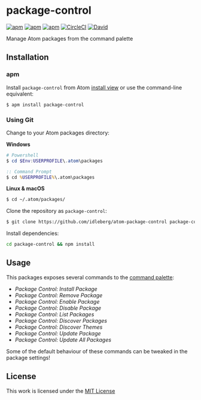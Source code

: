 # package-control

[![apm](https://flat.badgen.net/apm/license/package-control)](https://atom.io/packages/package-control)
[![apm](https://flat.badgen.net/apm/v/package-control)](https://atom.io/packages/package-control)
[![apm](https://flat.badgen.net/apm/dl/package-control)](https://atom.io/packages/package-control)
[![CircleCI](https://flat.badgen.net/circleci/github/idleberg/atom-package-control)](https://circleci.com/gh/idleberg/atom-package-control)
[![David](https://flat.badgen.net/david/dep/idleberg/atom-package-control)](https://david-dm.org/idleberg/atom-package-control)

Manage Atom packages from the command palette

## Installation

### apm

Install `package-control` from Atom [install view](atom://settings-view/show-package?package=package-control) or use the command-line equivalent:

`$ apm install package-control`

### Using Git

Change to your Atom packages directory:

**Windows**

```powershell
# Powershell
$ cd $Env:USERPROFILE\.atom\packages
```

```cmd
:: Command Prompt
$ cd %USERPROFILE%\.atom\packages

```

**Linux & macOS**

```bash
$ cd ~/.atom/packages/
```

Clone the repository as `package-control`:

```bash
$ git clone https://github.com/idleberg/atom-package-control package-control
```

Install dependencies:

```bash
cd package-control && npm install
```

## Usage

This packages exposes several commands to the [command palette](https://flight-manual.atom.io/getting-started/sections/atom-basics/#command-palette):

- *Package Control: Install Package*
- *Package Control: Remove Package*
- *Package Control: Enable Package*
- *Package Control: Disable Package*
- *Package Control: List Packages*
- *Package Control: Discover Packages*
- *Package Control: Discover Themes*
- *Package Control: Update Package*
- *Package Control: Update All Packages*

Some of the default behaviour of these commands can be tweaked in the package settings!

## License

This work is licensed under the [MIT License](LICENSE)
